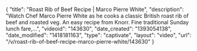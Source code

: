 {
    "title": "Roast Rib of Beef Recipe | Marco Pierre White",
    "description": "Watch Chef Marco Pierre White as he cooks a classic British roast rib of beef and roasted veg. An easy recipe from Knorr. Fine traditional Sunday lunch fare,...",
    "videoid": "143630",
    "date_created": "1393054138",
    "date_modified": "1418181163",
    "type": "captivate",
    "layout": "video",
    "url": "\/v\/roast-rib-of-beef-recipe-marco-pierre-white\/143630"
}